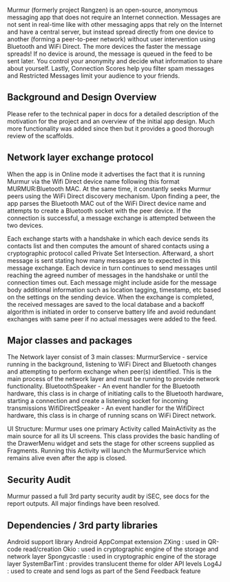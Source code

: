 Murmur (formerly project Rangzen) is an open-source, anonymous messaging app that does not require an Internet connection. Messages are not sent in real-time like with other messaging apps that rely on the Internet and have a central server, but instead spread directly from one device to another (forming a peer-to-peer network) without user intervention using Bluetooth and WiFi Direct. The more devices the faster the message spreads! If no device is around, the message is queued in the feed to be sent later. You control your anonymity and decide what information to share about yourself. Lastly, Connection Scores help you filter spam messages and Restricted Messages limit your audience to your friends.

## Background and Design Overview
Please refer to the technical paper in docs for a detailed description of the motivation for the project and an overview of the initial app design. Much more functionality was added since then but it provides a good thorough review of the scaffolds.

## Network layer exchange protocol
When the app is in Online mode it advertises the fact that it is running Murmur via the Wifi Direct device name following this format MURMUR:Bluetooth MAC. At the same time, it constantly seeks Murmur peers using the WiFi Direct discovery mechanism. Upon finding a peer, the app parses the Bluetooth MAC out of the WiFi Direct device name and attempts to create a Bluetooth socket with the peer device. If the connection is successful, a message exchange is attempted between the two devices.

Each exchange starts with a handshake in which each device sends its contacts list and then computes the amount of shared contacts using a cryptographic protocol called Private Set Intersection. Afterward, a short message is sent stating how many messages are to expected in this message exchange. Each device in turn continues to send messages until reaching the agreed number of messages in the handshake or until the connection times out. Each message might include aside for the message body additional information such as location tagging, timestamp, etc based on the settings on the sending device. 
When the exchange is completed, the received messages are saved to the local database and a backoff algorithm is initiated in order to conserve battery life and avoid redundant exchanges with same peer if no actual messages were added to the feed. 

## Major classes and packages
The Network layer consist of 3 main classes:
MurmurService - service running in the background, listening to WiFi Direct and Bluetooth changes and attempting to perform exchange when peer(s) identified. This is the main process of the network layer and must be running to provide network functionality.
BluetoothSpeaker - An event handler for the Bluetooth hardware, this class is in charge of initiating calls to the Bluetooth hardware, starting a connection and create a listening socket for incoming transmissions
WifiDirectSpeaker - An event handler for the WifiDirect hardware, this class is in charge of running scans on WiFi Direct network.

UI Structure:
Murmur uses one primary Activity called MainActivity as the main source for all its UI screens. This class provides the basic handling of the DrawerMenu widget and sets the stage for other screens supplied as Fragments. Running this Activity will launch the MurmurService which remains alive even after the app is closed.

## Security Audit
Murmur passed a full 3rd party security audit by iSEC, see docs for the report outputs. All major findings have been resolved.

## Dependencies / 3rd party libraries
Android support library
Android AppCompat extension
ZXing : used in QR-code read/creation
Okio : used in cryptographic engine of the storage and network layer
Spongycastle : used in cryptographic engine of the storage layer
SystemBarTint : provides translucent theme for older API levels
Log4J : used to create and send logs as part of the Send Feedback feature